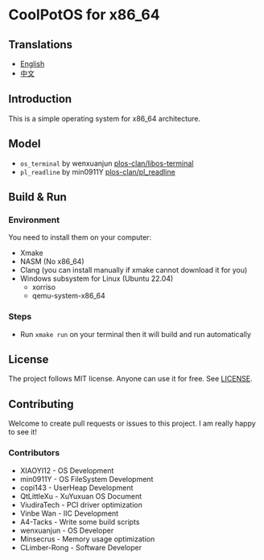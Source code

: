 # CoolPotOS for x86_64

## Translations

- [English](README.md)
- [中文](README-zh-CN.md)

## Introduction

This is a simple operating system for x86_64 architecture.

## Model

* `os_terminal` by wenxuanjun [plos-clan/libos-terminal](https://github.com/plos-clan/libos-terminal)
* `pl_readline` by min0911Y [plos-clan/pl_readline](https://github.com/plos-clan/pl_readline)

## Build & Run

### Environment

You need to install them on your computer:

- Xmake
- NASM (No x86_64)
- Clang (you can install manually if xmake cannot download it for you)
- Windows subsystem for Linux (Ubuntu 22.04)
    - xorriso
    - qemu-system-x86_64

### Steps

- Run `xmake run` on your terminal then it will build and run automatically

## License

The project follows MIT license. Anyone can use it for free. See [LICENSE](LICENSE).

## Contributing

Welcome to create pull requests or issues to this project. I am really happy to see it!

### Contributors

* XIAOYI12 - OS Development
* min0911Y - OS FileSystem Development
* copi143 - UserHeap Development
* QtLittleXu - XuYuxuan OS Document
* ViudiraTech - PCI driver optimization
* Vinbe Wan - IIC Development
* A4-Tacks - Write some build scripts
* wenxuanjun - OS Developer
* Minsecrus - Memory usage optimization
* CLimber-Rong - Software Developer
